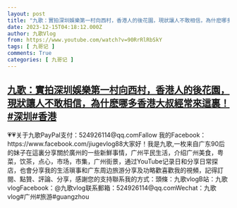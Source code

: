 ```yaml
---
layout: post
title: "九歌：實拍深圳娛樂第一村向西村，香港人的後花園，現狀讓人不敢相信，為什麽哪多香港大叔經常來這裏！#深圳#香港"
date: 2023-12-15T04:18:12.000Z
author: 九歌Vlog
from: https://www.youtube.com/watch?v=90RrRlRbSkY
tags: [ 九哥记 ]
comments: True
categories: [ 九哥记 ]
---
```

<!--1702613892000-->
[九歌：實拍深圳娛樂第一村向西村，香港人的後花園，現狀讓人不敢相信，為什麽哪多香港大叔經常來這裏！#深圳#香港](https://www.youtube.com/watch?v=90RrRlRbSkY)
------

<div>
💗💗关于九歌PayPal支付：524926114@qq.comFallow 我的Facebook：https://www.facebook.com/jiugevlog88大家好！我是九歌,一枚来自广东90后的妹子在這裏分享關於廣州的一些新鮮事情，广州平民生活，介绍广州美食，粤菜，饮茶，点心，市场，市集，广州街景，通过YouTube记录日和分享日常探店，也會分享我的生活瑣事和广东周边旅游分享及功略歡喜歡我的視頻，記得訂閱、點贊、評論、分享，感謝您的支持聯系我的方式：頭條：九歌vlogB站：九歌vlogFacebook：@九歌vlog联系郵箱：524926114@qq.comWechat：九歌vlog#广州#旅游#guangzhou
</div>
